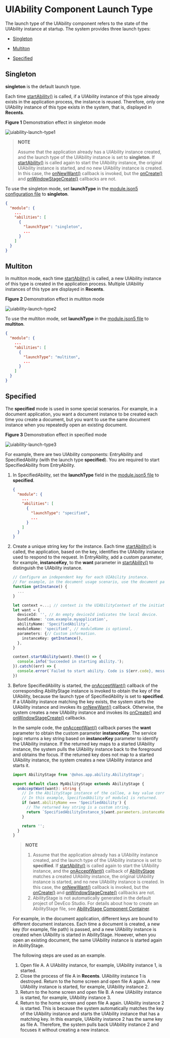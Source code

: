 # UIAbility Component Launch Type


The launch type of the UIAbility component refers to the state of the UIAbility instance at startup. The system provides three launch types:


- [Singleton](#singleton)

- [Multiton](#multiton)

- [Specified](#specified)


## Singleton

**singleton** is the default launch type.

Each time [startAbility()](../reference/apis/js-apis-inner-application-uiAbilityContext.md#uiabilitycontextstartability) is called, if a UIAbility instance of this type already exists in the application process, the instance is reused. Therefore, only one UIAbility instance of this type exists in the system, that is, displayed in **Recents**.

**Figure 1** Demonstration effect in singleton mode

![uiability-launch-type1](figures/uiability-launch-type1.gif)  

> **NOTE**
>
> Assume that the application already has a UIAbility instance created, and the launch type of the UIAbility instance is set to **singleton**. If [startAbility()](../reference/apis/js-apis-inner-application-uiAbilityContext.md#uiabilitycontextstartability) is called again to start the UIAbility instance, the original UIAbility instance is started, and no new UIAbility instance is created. In this case, the [onNewWant()](../reference/apis/js-apis-app-ability-uiAbility.md#abilityonnewwant) callback is invoked, but the [onCreate()](../reference/apis/js-apis-app-ability-uiAbility.md#uiabilityoncreate) and [onWindowStageCreate()](../reference/apis/js-apis-app-ability-uiAbility.md#uiabilityonwindowstagecreate) callbacks are not.

To use the singleton mode, set **launchType** in the [module.json5 configuration file](../quick-start/module-configuration-file.md) to **singleton**.


```json
{
  "module": {
    ...
    "abilities": [
      {
        "launchType": "singleton",
        ...
      }
    ]
  }
}
```


## Multiton

In multiton mode, each time [startAbility()](../reference/apis/js-apis-inner-application-uiAbilityContext.md#uiabilitycontextstartability) is called, a new UIAbility instance of this type is created in the application process. Multiple UIAbility instances of this type are displayed in **Recents**.  

**Figure 2** Demonstration effect in multiton mode

![uiability-launch-type2](figures/uiability-launch-type2.gif)  

To use the multiton mode, set **launchType** in the [module.json5 file](../quick-start/module-configuration-file.md) to **multiton**.


```json
{
  "module": {
    ...
    "abilities": [
      {
        "launchType": "multiton",
        ...
      }
    ]
  }
}
```


## Specified

The **specified** mode is used in some special scenarios. For example, in a document application, you want a document instance to be created each time you create a document, but you want to use the same document instance when you repeatedly open an existing document.

**Figure 3** Demonstration effect in specified mode

![uiability-launch-type3](figures/uiability-launch-type3.gif)  

For example, there are two UIAbility components: EntryAbility and SpecifiedAbility (with the launch type **specified**). You are required to start SpecifiedAbility from EntryAbility.

1. In SpecifiedAbility, set the **launchType** field in the [module.json5 file](../quick-start/module-configuration-file.md) to **specified**.

   ```json
   {
     "module": {
       ...
       "abilities": [
         {
           "launchType": "specified",
           ...
         }
       ]
     }
   }
   ```

2. Create a unique string key for the instance. Each time [startAbility()](../reference/apis/js-apis-inner-application-uiAbilityContext.md#uiabilitycontextstartability) is called, the application, based on the key, identifies the UIAbility instance used to respond to the request. In EntryAbility, add a custom parameter, for example, **instanceKey**, to the **want** parameter in [startAbility()](../reference/apis/js-apis-inner-application-uiAbilityContext.md#uiabilitycontextstartability) to distinguish the UIAbility instance.

   ```ts
   // Configure an independent key for each UIAbility instance.
   // For example, in the document usage scenario, use the document path as the key.
   function getInstance() {
     ...
   }
   
   let context =...; // context is the UIAbilityContext of the initiator UIAbility.
   let want = {
     deviceId: '', // An empty deviceId indicates the local device.
     bundleName: 'com.example.myapplication',
     abilityName: 'SpecifiedAbility',
     moduleName: 'specified', // moduleName is optional.
     parameters: {// Custom information.
       instanceKey: getInstance(),
     },
   }
   
   context.startAbility(want).then(() => {
     console.info('Succeeded in starting ability.');
   }).catch((err) => {
     console.error(`Failed to start ability. Code is ${err.code}, message is ${err.message}`);
   })
   ```

3. Before SpecifiedAbility is started, the [onAcceptWant()](../reference/apis/js-apis-app-ability-abilityStage.md#abilitystageonacceptwant) callback of the corresponding AbilityStage instance is invoked to obtain the key of the UIAbility, because the launch type of SpecifiedAbility is set to **specified**. If a UIAbility instance matching the key exists, the system starts the UIAbility instance and invokes its [onNewWant()](../reference/apis/js-apis-app-ability-uiAbility.md#abilityonnewwant) callback. Otherwise, the system creates a new UIAbility instance and invokes its [onCreate()](../reference/apis/js-apis-app-ability-uiAbility.md#uiabilityoncreate) and [onWindowStageCreate()](../reference/apis/js-apis-app-ability-uiAbility.md#uiabilityonwindowstagecreate) callbacks.

   In the sample code, the [onAcceptWant()](../reference/apis/js-apis-app-ability-abilityStage.md#abilitystageonacceptwant) callback parses the **want** parameter to obtain the custom parameter **instanceKey**. The service logic returns a key string based on **instanceKey** parameter to identify the UIAbility instance. If the returned key maps to a started UIAbility instance, the system pulls the UIAbility instance back to the foreground and obtains the focus. If the returned key does not map to a started UIAbility instance, the system creates a new UIAbility instance and starts it.

   ```ts
   import AbilityStage from '@ohos.app.ability.AbilityStage';
   
   export default class MyAbilityStage extends AbilityStage {
     onAcceptWant(want): string {
       // In the AbilityStage instance of the callee, a key value corresponding to a UIAbility instance is returned for UIAbility whose launch type is specified.
       // In this example, SpecifiedAbility of module1 is returned.
       if (want.abilityName === 'SpecifiedAbility') {
         // The returned key string is a custom string.
         return `SpecifiedAbilityInstance_${want.parameters.instanceKey}`;
       }
   
       return '';
     }
   }
   ```

   > **NOTE**
   >
   > 1. Assume that the application already has a UIAbility instance created, and the launch type of the UIAbility instance is set to **specified**. If [startAbility()](../reference/apis/js-apis-inner-application-uiAbilityContext.md#uiabilitycontextstartability) is called again to start the UIAbility instance, and the [onAcceptWant()](../reference/apis/js-apis-app-ability-abilityStage.md#abilitystageonacceptwant) callback of [AbilityStage](../reference/apis/js-apis-app-ability-abilityStage.md) matches a created UIAbility instance, the original UIAbility instance is started, and no new UIAbility instance is created. In this case, the [onNewWant()](../reference/apis/js-apis-app-ability-uiAbility.md#abilityonnewwant) callback is invoked, but the [onCreate()](../reference/apis/js-apis-app-ability-uiAbility.md#uiabilityoncreate) and [onWindowStageCreate()](../reference/apis/js-apis-app-ability-uiAbility.md#uiabilityonwindowstagecreate) callbacks are not.
   > 2. AbilityStage is not automatically generated in the default project of DevEco Studio. For details about how to create an AbilityStage file, see [AbilityStage Component Container](abilitystage.md).

   For example, in the document application, different keys are bound to different document instances. Each time a document is created, a new key (for example, file path) is passed, and a new UIAbility instance is created when UIAbility is started in AbilityStage. However, when you open an existing document, the same UIAbility instance is started again in AbilityStage.

   The following steps are used as an example.

   1. Open file A. A UIAbility instance, for example, UIAbility instance 1, is started.
   2. Close the process of file A in **Recents**. UIAbility instance 1 is destroyed. Return to the home screen and open file A again. A new UIAbility instance is started, for example, UIAbility instance 2.
   3. Return to the home screen and open file B. A new UIAbility instance is started, for example, UIAbility instance 3.
   4. Return to the home screen and open file A again. UIAbility instance 2 is started. This is because the system automatically matches the key of the UIAbility instance and starts the UIAbility instance that has a matching key. In this example, UIAbility instance 2 has the same key as file A. Therefore, the system pulls back UIAbility instance 2 and focuses it without creating a new instance.

